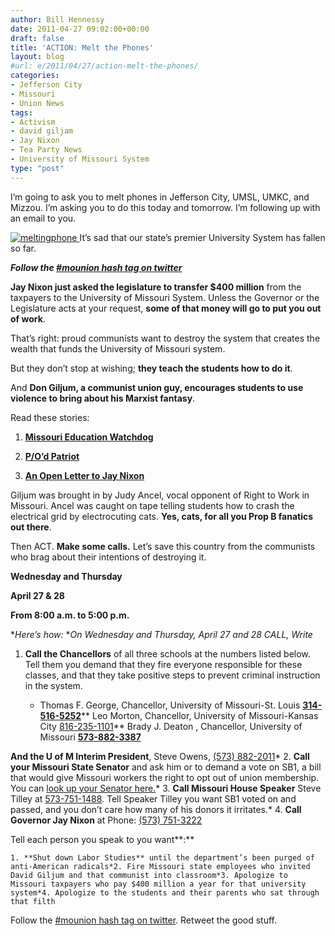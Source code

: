 ```yaml
---
author: Bill Hennessy
date: 2011-04-27 09:02:00+00:00
draft: false
title: 'ACTION: Melt the Phones'
layout: blog
#url: e/2011/04/27/action-melt-the-phones/
categories:
- Jefferson City
- Missouri
- Union News
tags:
- Activism
- david giljam
- Jay Nixon
- Tea Party News
- University of Missouri System
type: "post"
---
```


I’m going to ask you to melt phones in Jefferson City, UMSL, UMKC, and Mizzou. I’m asking you to do this today and tomorrow. I’m following up with an email to you.

[![meltingphone](https://hennessysview.com/wp-content/uploads/2011/04/meltingphone_thumb.jpg)
](https://hennessysview.com/wp-content/uploads/2011/04/meltingphone.jpg)It’s sad that our state’s premier University System has fallen so far.

_***Follow the [#mounion hash tag on twitter](https://twitter.com/#!/search/%23mounion)***_

**Jay Nixon just asked the legislature to transfer $400 million** from the taxpayers to the University of Missouri System. Unless the Governor or the Legislature acts at your request, **some of that money will go to put you out of work**.

That’s right: proud communists want to destroy the system that creates the wealth that funds the University of Missouri system.

But they don’t stop at wishing; **they teach the students how to do it**.

And **Don Giljum, a communist union guy, encourages students to use violence to bring about his Marxist fantasy**.

Read these stories:

1. [**Missouri Education Watchdog**](https://www.missourieducationwatchdog.com/2011/04/university-of-missouri-student-lecture.html)

2. [**P/O’d Patriot**](https://www.poedpatriot.com/2011/04/judy-ancel-and-her-communist.html)

3. [**An Open Letter to Jay Nixon**](https://hennessysview.com/missouri-2/shut-down-labor-studies-now-governor-nixon/)

Giljum was brought in by Judy Ancel, vocal opponent of Right to Work in Missouri. Ancel was caught on tape telling students how to crash the electrical grid by electrocuting cats. **Yes, cats, for all you Prop B fanatics out there**.



Then ACT. **Make some calls.** Let’s save this country from the communists who brag about their intentions of destroying it.

**Wednesday and Thursday**

**April 27 & 28**

**From 8:00 a.m. to 5:00 p.m.**

**Here’s how:*
**On Wednesday and Thursday, April 27 and 28 CALL, Write*
1. **Call the Chancellors** of all three schools at the numbers listed below. Tell them you demand that they fire everyone responsible for these classes, and that they take positive steps to prevent criminal instruction in the system.



    * Thomas F. George, Chancellor, University of Missouri-St. Louis **[314-516-5252](tel:314-516-5252)**** Leo Morton, Chancellor, University of Missouri-Kansas City [816-235-1101](tel:816-235-1101)** Brady J. Deaton , Chancellor, University of Missouri **[573-882-3387](tel:573-882-3387)** 

**And the U of M Interim President**, Steve Owens, [(573) 882-2011](tel:%28573%29%20882-2011)*
2. **Call your Missouri State Senator** and ask him or to demand a vote on SB1, a bill that would give Missouri workers the right to opt out of union membership. You can [look up your Senator here.](https://www.senate.mo.gov/11info/senalpha.htm)*
3. **Call Missouri House Speaker** Steve Tilley at [573-751-1488](tel:573-751-1488). Tell Speaker Tilley you want SB1 voted on and passed, and you don’t care how many of his donors it irritates.*
4. **Call Governor Jay Nixon** at Phone: [(573) 751-3222](tel:%28573%29%20751-3222)

Tell each person you speak to you want**:**



    1. **Shut down Labor Studies** until the department’s been purged of anti-American radicals*2. Fire Missouri state employees who invited David Giljum and that communist into classroom*3. Apologize to Missouri taxpayers who pay $400 million a year for that university system*4. Apologize to the students and their parents who sat through that filth  

Follow the [#mounion hash tag on twitter](https://twitter.com/#!/search/%23mounion). Retweet the good stuff.
